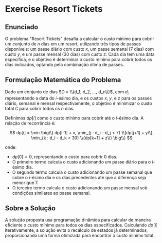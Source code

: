 # Exercise Resort Tickets

## Enunciado

O problema "Resort Tickets" desafia a calcular o custo mínimo para cobrir um conjunto de $n$ dias em um resort, utilizando três tipos de passes disponíveis: um passe diário com custo $x$, um passe semanal (7 dias) com custo $y$, e um passe mensal (30 dias) com custo $z$. Cada dia tem uma data específica, e o objetivo é determinar o custo mínimo para cobrir todos os dias indicados, optando pela combinação ótima de passes.

## Formulação Matemática do Problema

Dado um conjunto de dias $D = \\{d_1, d_2, ..., d_n\\}$, com $d_i$ representando a data do $i$-ésimo dia, e os custos $x$, $y$, e $z$ para os passes diário, semanal e mensal respectivamente, o objetivo é minimizar o custo total $C$ para cobrir todos os $n$ dias.

Definimos $dp[i]$ como o custo mínimo para cobrir até o $i$-ésimo dia. A relação de recorrência é:

$$
dp[i] = \min \big\\{ dp[i-1] + x, \min_{j : d_i - d_j < 7} \\{dp[j+1] + y\\}, \min_{k : d_i - d_k < 30} \\{dp[k+1] + z\\} \big\\}
$$

onde:
- $dp[0] = 0$, representando o custo para cobrir 0 dias.
- O primeiro termo calcula o custo adicionando um passe diário para o $i$-ésimo dia.
- O segundo termo calcula o custo adicionando um passe semanal que cobre o $i$-ésimo dia e os dias precedentes até que a diferença seja menor que 7.
- O terceiro termo calcula o custo adicionando um passe mensal sob condições similares ao passe semanal.

## Sobre a Solução

A solução proposta usa programação dinâmica para calcular de maneira eficiente o custo mínimo para todos os dias especificados. Calculando $dp[i]$ iterativamente, a solução evita o recálculo de estados já determinados, proporcionando uma forma otimizada para encontrar o custo mínimo total.
